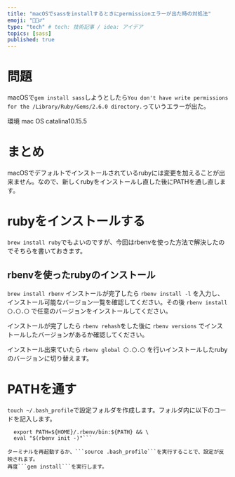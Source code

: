 ```yaml
---
title: "macOSでsassをinstallするときにpermissionエラーが出た時の対処法"
emoji: "👳🏿‍♂️"
type: "tech" # tech: 技術記事 / idea: アイデア
topics: [sass]
published: true
---
```

# 問題
macOSで```gem install sass```しようとしたら```You don't have write permissions for the /Library/Ruby/Gems/2.6.0 directory.```っていうエラーが出た。

環境
mac OS catalina10.15.5

# まとめ
macOSでデフォルトでインストールされているrubyには変更を加えることが出来ません。なので、新しくrubyをインストールし直した後にPATHを通し直します。

# rubyをインストールする
```brew install ruby```でもよいのですが、今回はrbenvを使った方法で解決したのでそちらを書いておきます。

## rbenvを使ったrubyのインストール
```brew install rbenv```
インストールが完了したら
```rbenv install -l```
を入力し、インストール可能なバージョン一覧を確認してください。その後
```rbenv install 〇.〇.〇```
で任意のバージョンをインストールしてください。

インストールが完了したら
```rbenv rehash```をした後に
```rbenv versions```
でインストールしたバージョンがあるか確認してください。

インストール出来ていたら
```rbenv global 〇.〇.〇```
を行いインストールしたrubyのバージョンに切り替えます。

# PATHを通す
```touch ~/.bash_profile```で設定フォルダを作成します。フォルダ内に以下のコードを記入します。

```[[ -d ~/.rbenv  ]] && \
  export PATH=${HOME}/.rbenv/bin:${PATH} && \
  eval "$(rbenv init -)"```

ターミナルを再起動するか、```source .bash_profile```を実行することで、設定が反映されます。
再度```gem install```を実行します。


